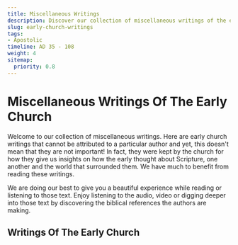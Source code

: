 ```yaml
---
title: Miscellaneous Writings
description: Discover our collection of miscellaneous writings of the early Church or listen to the audio recording here. Scriptural references are included with the text.
slug: early-church-writings
tags:
- Apostolic
timeline: AD 35 - 108
weight: 4
sitemap:
  priority: 0.8
---
```

# Miscellaneous Writings Of The Early Church

Welcome to our collection of miscellaneous writings. Here are early church writings that cannot be attributed to a particular author and yet, this doesn't mean that they are not important! In fact, they were kept by the church for how they give us insights on how the early thought about Scripture, one another and the world that surrounded them. We have much to benefit from reading these writings. 

We are doing our best to give you a beautiful experience while reading or listening to those text. Enjoy listening to the audio, video or digging deeper into those text by discovering the biblical references the authors are making.

## Writings Of The Early Church
